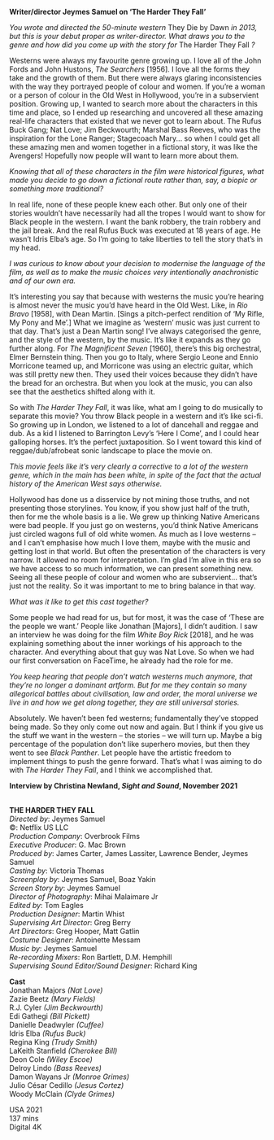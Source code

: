 
**Writer/director Jeymes Samuel on ‘The Harder They Fall’**

_You wrote and directed the 50-minute western_ They Die by Dawn _in 2013, but this is your debut proper as writer-director. What draws you to the genre and how did you come up with the story for_ The Harder They Fall _?_

Westerns were always my favourite genre growing up. I love all of the John Fords and John Hustons, _The Searchers_ [1956]. I love all the forms they take and the growth of them. But there were always glaring inconsistencies with the way they portrayed people of colour and women. If you’re a woman or a person of colour in the Old West in Hollywood, you’re in a subservient position. Growing up, I wanted to search more about the characters in this time and place, so I ended up researching and uncovered all these amazing real-life characters that existed that we never got to learn about. The Rufus Buck Gang; Nat Love; Jim Beckwourth; Marshal Bass Reeves, who was the inspiration for the Lone Ranger; Stagecoach Mary... so when I could get all these amazing men and women together in a fictional story, it was like the Avengers! Hopefully now people will want to learn more about them.

_Knowing that all of these characters in the film were historical figures, what made you decide to go down a fictional route rather than, say, a biopic or something more traditional?_

In real life, none of these people knew each other. But only one of their stories wouldn’t have necessarily had all the tropes I would want to show for Black people in the western. I want the bank robbery, the train robbery and the jail break. And the real Rufus Buck was executed at 18 years of age. He wasn’t Idris Elba’s age. So I’m going to take liberties to tell the story that’s in my head.

_I was curious to know about your decision to modernise the language of the film, as well as to make the music choices very intentionally anachronistic and of our own era._

It’s interesting you say that because with westerns the music you’re hearing is almost never the music you’d have heard in the Old West. Like, in _Rio Bravo_ [1958], with Dean Martin. [Sings a pitch-perfect rendition of ‘My Rifle, My Pony and Me’.] What we imagine as ‘western’ music was just current to that day. That’s just a Dean Martin song! I’ve always categorised the genre, and the style of the western, by the music. It’s like it expands as they go further along. For _The Magnificent Seven_ [1960], there’s this big orchestral, Elmer Bernstein thing. Then you go to Italy, where Sergio Leone and Ennio Morricone teamed up, and Morricone was using an electric guitar, which was still pretty new then. They used their voices because they didn’t have the bread for an orchestra. But when you look at the music, you can also see that the aesthetics shifted along with it.

So with _The Harder They Fall_, it was like, what am I going to do musically to separate this movie? You throw Black people in a western and it’s like sci-fi. So growing up in London, we listened to a lot of dancehall and reggae and dub. As a kid I listened to Barrington Levy’s ‘Here I Come’, and I could hear galloping horses. It’s the perfect juxtaposition. So I went toward this kind of reggae/dub/afrobeat sonic landscape to place the movie on.

_This movie feels like it’s very clearly a corrective to a lot of the western genre, which in the main has been white, in spite of the fact that the actual history of the American West says otherwise._

Hollywood has done us a disservice by not mining those truths, and not presenting those storylines. You know, if you show just half of the truth, then for me the whole basis is a lie. We grew up thinking Native Americans were bad people. If you just go on westerns, you’d think Native Americans just circled wagons full of old white women. As much as I love westerns – and I can’t emphasise how much I love them, maybe with the music and getting lost in that world. But often the presentation of the characters is very narrow. It allowed no room for interpretation. I’m glad I’m alive in this era so we have access to so much information, we can present something new. Seeing all these people of colour and women who are subservient… that’s just not the reality. So it was important to me to bring balance in that way.

_What was it like to get this cast together?_

Some people we had read for us, but for most, it was the case of ‘These are the people we want.’ People like Jonathan [Majors], I didn’t audition. I saw an interview he was doing for the film _White Boy Rick_ [2018], and he was explaining something about the inner workings of his approach to the character. And everything about that guy was Nat Love. So when we had our first conversation on FaceTime, he already had the role for me.

_You keep hearing that people don’t watch westerns much anymore, that they’re no longer a dominant artform. But for me they contain so many allegorical battles about civilisation, law and order, the moral universe we live in and how we get along together, they are still universal stories._

Absolutely. We haven’t been fed westerns; fundamentally they’ve stopped being made. So they only come out now and again. But I think if you give us the stuff we want in the western – the stories – we will turn up. Maybe a big percentage of the population don’t like superhero movies, but then they went to see _Black Panther_. Let people have the artistic freedom to implement things to push the genre forward. That’s what I was aiming to do with _The Harder They Fall_, and I think we accomplished that.

**Interview by Christina Newland, _Sight and Sound_, November 2021**
<br><br>

**THE HARDER THEY FALL**  
_Directed by_: Jeymes Samuel  
©: Netflix US LLC  
_Production Company_: Overbrook Films  
_Executive Producer_: G. Mac Brown  
_Produced by_: James Carter, James Lassiter, Lawrence Bender, Jeymes Samuel  
_Casting by_: Victoria Thomas  
_Screenplay by_: Jeymes Samuel, Boaz Yakin  
_Screen Story by_: Jeymes Samuel  
_Director of Photography_: Mihai Malaimare Jr  
_Edited by_: Tom Eagles  
_Production Designer_: Martin Whist  
_Supervising Art Director_: Greg Berry  
_Art Directors_: Greg Hooper, Matt Gatlin  
_Costume Designer_: Antoinette Messam  
_Music by_: Jeymes Samuel  
_Re-recording Mixers_: Ron Bartlett, D.M. Hemphill  
_Supervising Sound Editor/Sound Designer_:  Richard King

**Cast**  
Jonathan Majors _(Nat Love)_  
Zazie Beetz _(Mary Fields)_  
R.J. Cyler _(Jim Beckwourth)_  
Edi Gathegi _(Bill Pickett)_  
Danielle Deadwyler _(Cuffee)_  
Idris Elba _(Rufus Buck)_  
Regina King _(Trudy Smith)_  
LaKeith Stanfield _(Cherokee Bill)_  
Deon Cole _(Wiley Escoe)_  
Delroy Lindo _(Bass Reeves)_  
Damon Wayans Jr _(Monroe Grimes)_  
Julio César Cedillo _(Jesus Cortez)_  
Woody McClain _(Clyde Grimes)_

USA 2021  
137 mins  
Digital 4K
<br><br>
<!--stackedit_data:
eyJoaXN0b3J5IjpbLTE5OTQ4MjI0MTFdfQ==
-->